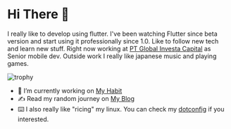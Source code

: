 # Hi There 👋

I really like to develop using flutter. I've been watching Flutter since
beta version and start using it professionally since 1.0. Like to follow new tech
and learn new stuff. Right now working at [PT Global Investa Capital](https://globalinvestacapital.com/)
as Senior mobile dev. Outside work I really like japanese music and playing games.

![trophy](https://github-profile-trophy.vercel.app/?username=uzuki-P&theme=flat)

- 🔭 I’m currently working on [My Habit](https://github.com/uzuki-P/my_habit)
- ✍️ Read my random journey on [My Blog](https://blog.jarpajar.my.id/)
- ⌨️ I also really like "ricing" my linux. You can check my
[dotconfig](https://github.com/uzuki-P/dotconfig) if you interested.
